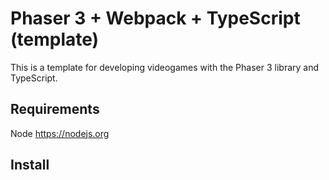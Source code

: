 # Phaser 3 + Webpack + TypeScript (template)
This is a template for developing videogames with the Phaser 3 library and TypeScript.

## Requirements
Node
https://nodejs.org

## Install
```bash

```
